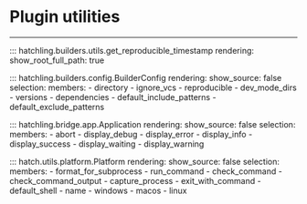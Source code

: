 # Plugin utilities

-----

::: hatchling.builders.utils.get_reproducible_timestamp
    rendering:
      show_root_full_path: true

::: hatchling.builders.config.BuilderConfig
    rendering:
      show_source: false
    selection:
      members:
      - directory
      - ignore_vcs
      - reproducible
      - dev_mode_dirs
      - versions
      - dependencies
      - default_include_patterns
      - default_exclude_patterns

::: hatchling.bridge.app.Application
    rendering:
      show_source: false
    selection:
      members:
      - abort
      - display_debug
      - display_error
      - display_info
      - display_success
      - display_waiting
      - display_warning

::: hatch.utils.platform.Platform
    rendering:
      show_source: false
    selection:
      members:
      - format_for_subprocess
      - run_command
      - check_command
      - check_command_output
      - capture_process
      - exit_with_command
      - default_shell
      - name
      - windows
      - macos
      - linux
